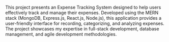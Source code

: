 This project presents an Expense Tracking System designed to help users effectively track and manage their expenses. Developed using the MERN stack (MongoDB, Express.js, React.js, Node.js), this application provides a user-friendly interface for recording, categorizing, and analyzing expenses. 
The project showcases my expertise in full-stack development, database management, and agile development methodologies.
